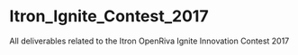 # Itron_Ignite_Contest_2017
All deliverables related to the Itron OpenRiva Ignite Innovation Contest 2017
